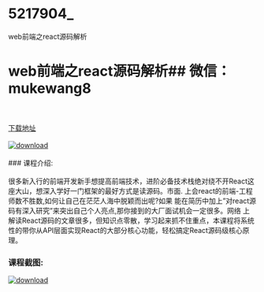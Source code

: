 # 5217904_
web前端之react源码解析
# web前端之react源码解析## 微信：mukewang8
<br/></br>[下载地址](http://www.36tz.cn/article/5217904 "下载地址")
<br/></br>[![download](http://36tz.cn/muke_img/2021_01_1-105-300x191.png "下载地址")](http://www.36tz.cn/article/5217904 "下载地址")
<br/></br>### 课程介绍:<br/></br>很多新入行的前端开发新手想提高前端技术，进阶必备技术栈绝对绕不开React这座大山，想深入学好一门框架的最好方式是读源码。市面. 上会react的前端-工程师数不胜数,如何让自己在茫茫人海中脱颖而出呢?如果 能在简历中加上”对react源码有深入研究”来突出自己个人亮点,那你接到的大厂面试机会一定很多。网络 上解读React源码的文章很多，但知识点零散，学习起来抓不住重点，本课程将系统性的带你从API层面实现React的大部分核心功能，轻松搞定React源码级核心原理。

### 课程截图:
[![download](http://36tz.cn/muke_img/2021_01_2-122.png "下载地址")](http://www.36tz.cn/article/5217904 "下载地址")
